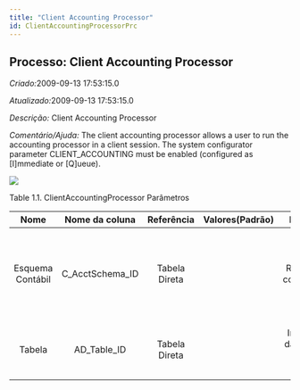 ```yaml
---
title: "Client Accounting Processor"
id: ClientAccountingProcessorPrc
---
```

<div id="d21997e1" class="section chapter">

<div class="titlepage">

<div>

<div>

## Processo: Client Accounting Processor

</div>

</div>

</div>

<span class="emphasis"> *Criado:*</span>2009-09-13 17:53:15.0

<span class="emphasis">*Atualizado:*</span>2009-09-13 17:53:15.0

<span class="emphasis"> *Descrição:* </span>Client Accounting Processor

<span class="emphasis"> *Comentário/Ajuda:* </span>The client accounting
processor allows a user to run the accounting processor in a client
session. The system configurator parameter CLIENT\_ACCOUNTING must be
enabled (configured as \[I\]mmediate or \[Q\]ueue).

![](/img/manual/ClientAccountingProcessor.png)

<div id="d21997e22" class="table">

<div class="table-title">

Table 1.1. ClientAccountingProcessor
Parâmetros

</div>

<div class="table-contents">

|       Nome       |  Nome da coluna   |  Referência   | Valores(Padrão) |               Descrição                |                                                    Comentário/Ajuda                                                     |
| :--------------: | :---------------: | :-----------: | :-------------: | :------------------------------------: | :---------------------------------------------------------------------------------------------------------------------: |
| Esquema Contábil | C\_AcctSchema\_ID | Tabela Direta |                 |       Regras para contabilidade        | Um "Esquema Contábil" define as regras usadas na contabilidade tais como método de custos, moeda corrente e calendário. |
|      Tabela      |   AD\_Table\_ID   | Tabela Direta |                 | Informação da Tabela no Banco de Dados |                        A Tabela no Banco de Dados fornece informações das Definições da Tabela.                         |

</div>

</div>

  

</div>
